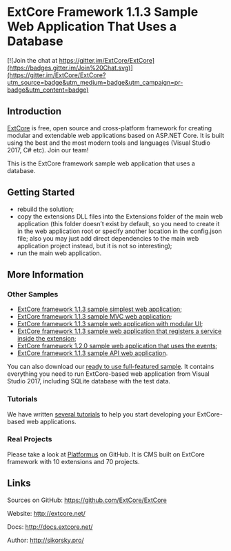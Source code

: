 # ExtCore Framework 1.1.3 Sample Web Application That Uses a Database

[![Join the chat at https://gitter.im/ExtCore/ExtCore](https://badges.gitter.im/Join%20Chat.svg)](https://gitter.im/ExtCore/ExtCore?utm_source=badge&utm_medium=badge&utm_campaign=pr-badge&utm_content=badge)

## Introduction

[ExtCore](https://github.com/ExtCore/ExtCore) is free, open source and cross-platform framework for creating
modular and extendable web applications based on ASP.NET Core. It is built using the best and the most modern
tools and languages (Visual Studio 2017, C# etc). Join our team!

This is the ExtCore framework sample web application that uses a database.

## Getting Started

* rebuild the solution;
* copy the extensions DLL files into the Extensions folder of the main web application (this folder doesn’t exist by default,
so you need to create it in the web application root or specify another location in the config.json file; also you may just
add direct dependencies to the main web application project instead, but it is not so interesting);
* run the main web application.

## More Information

### Other Samples

* [ExtCore framework 1.1.3 sample simplest web application](https://github.com/ExtCore/ExtCore-Sample-Simplest);
* [ExtCore framework 1.1.3 sample MVC web application](https://github.com/ExtCore/ExtCore-Sample-Mvc);
* [ExtCore framework 1.1.3 sample web application with modular UI](https://github.com/ExtCore/ExtCore-Sample-Modular-Ui);
* [ExtCore framework 1.1.3 sample web application that registers a service inside the extension](https://github.com/ExtCore/ExtCore-Sample-Service);
* [ExtCore framework 1.2.0 sample web application that uses the events](https://github.com/ExtCore/ExtCore-Sample-Events);
* [ExtCore framework 1.1.3 sample API web application](https://github.com/ExtCore/ExtCore-Sample-Api).

You can also download our [ready to use full-featured sample](http://extcore.net/files/ExtCore-Sample-1.1.3.zip).
It contains everything you need to run ExtCore-based web application from Visual Studio 2017, including SQLite
database with the test data.

### Tutorials

We have written [several tutorials](http://docs.extcore.net/en/latest/getting_started/index.html)
to help you start developing your ExtCore-based web applications.

### Real Projects

Please take a look at [Platformus](https://github.com/Platformus/Platformus) on GitHub. It is CMS
built on ExtCore framework with 10 extensions and 70 projects.

## Links

Sources on GitHub: https://github.com/ExtCore/ExtCore

Website: http://extcore.net/

Docs: http://docs.extcore.net/

Author: http://sikorsky.pro/